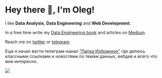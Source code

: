 # Hey there 👋, I'm Oleg!

I like **Data Analysis**, **Data Engineering** and **Web Development**.

In a free time write my [Data Engineering book](https://github.com/oleg-agapov/data-engineering-book) and articles on [Medium](https://oleg-agapov.medium.com/).

Reach me on [twitter](https://twitter.com/oleg_agapov_) or [telegram](https://t.me/oleg_agapov).

Еще я начал вести телеграм-канал ["Папка Избранное"](https://t.me/folder_favorites) где делюсь классными ссылками и новостями по темам данных, вебдев и всего что мне интересно.


![](https://komarev.com/ghpvc/?username=oleg-agapov)
